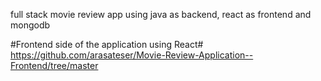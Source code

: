full stack movie review app using java as backend, react as frontend and mongodb

#Frontend side of the application using React#
https://github.com/arasateser/Movie-Review-Application--Frontend/tree/master
